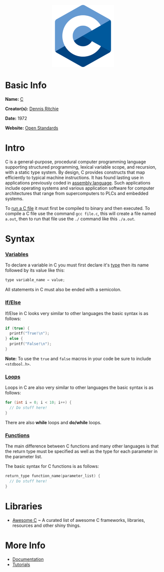 <p align="center"><img width="200" height="200" src="https://github.com/jgphilpott/babel/blob/main/C/logo.png"></p>

# Basic Info

**Name:** [C](https://en.wikipedia.org/wiki/C_(programming_language))

**Creator(s):** [Dennis Ritchie](https://en.wikipedia.org/wiki/Dennis_Ritchie)

**Date:** 1972

**Website:** [Open Standards](http://www.open-std.org/jtc1/sc22/wg14)

# Intro

C is a general-purpose, procedural computer programming language supporting structured programming, lexical variable scope, and recursion, with a static type system. By design, C provides constructs that map efficiently to typical machine instructions. It has found lasting use in applications previously coded in [assembly language](https://github.com/jgphilpott/babel/blob/main/Assembly/README.md). Such applications include operating systems and various application software for computer architectures that range from supercomputers to PLCs and embedded systems.

To [run a C file](https://unix.stackexchange.com/questions/439349/how-do-i-run-c-file-from-the-command-line) it must first be compiled to binary and then executed. To compile a C file use the command `gcc file.c`, this will create a file named `a.out`, then to run that file use the `./` command like this `./a.out`.

# Syntax

### [Variables](https://www.tutorialspoint.com/cprogramming/c_variables.htm)

To declare a variable in C you must first declare it's [type](https://www.tutorialspoint.com/cprogramming/c_data_types.htm) then its name followed by its value like this:

```c
type variable_name = value;
```

All statements in C must also be ended with a semicolon.

### [If/Else](https://www.tutorialspoint.com/cprogramming/c_decision_making.htm)

If/Else in C looks very similar to other languages the basic syntax is as follows:

```c
if (true) {
  printf("True!\n");
} else {
  printf("False!\n");
}
```

**Note:** To use the `true` and `false` macros in your code be sure to include `<stdbool.h>`.

### [Loops](https://www.tutorialspoint.com/cprogramming/c_loops.htm)

Loops in C are also very similar to other languages the basic syntax is as follows:

```c
for (int i = 0; i < 10; i++) {
  // Do stuff here!
}
```

There are also **while** loops and **do/while** loops.

### [Functions](https://www.tutorialspoint.com/cprogramming/c_functions.htm)

The main difference between C functions and many other languages is that the return type must be specified as well as the type for each parameter in the parameter list.

The basic syntax for C functions is as follows:

```c
return_type function_name(parameter_list) {
  // Do stuff here!
}
```

# Libraries

 - [Awesome C](https://github.com/oz123/awesome-c) ~ A curated list of awesome C frameworks, libraries, resources and other shiny things.

# More Info

 - [Documentation](http://www.open-std.org/jtc1/sc22/wg14/www/wg14_document_log)
 - [Tutorials](https://www.tutorialspoint.com/cprogramming/index.htm)
